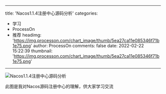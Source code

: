 
---
title: 'Nacos1.1.4注册中心源码分析'
categories: 
 - 学习
 - ProcessOn
 - 推荐
headimg: 'https://img.processon.com/chart_image/thumb/5ea27ca11e085346f71b1e75.png'
author: ProcessOn
comments: false
date: 2022-02-22 15:22:39
thumbnail: 'https://img.processon.com/chart_image/thumb/5ea27ca11e085346f71b1e75.png'
---

<div>   
<img class="thumb" alt="Nacos1.1.4注册中心源码分析" src="https://img.processon.com/chart_image/thumb/5ea27ca11e085346f71b1e75.png" referrerpolicy="no-referrer">
<p>此图是我对Nacos源码注册中心的理解，供大家学习交流</p>  
</div>
            